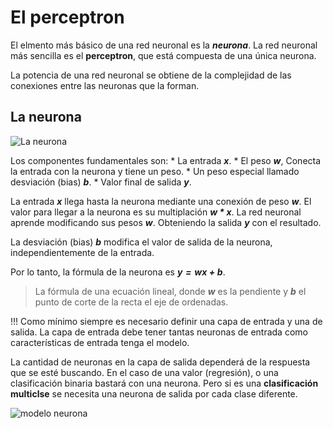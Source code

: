 # El perceptron

El elmento más básico de una red neuronal es la ***neurona***. La red neuronal más sencilla es el **perceptron**, que está compuesta de una única neurona. 

La potencia de una red neuronal se obtiene de la complejidad de las conexiones entre las neuronas que la forman.

## La neurona
![La neurona](https://i.imgur.com/mfOlDR6.png)

Los componentes fundamentales son:
    * La entrada ***x***.
    * El peso ***w***, Conecta la entrada con la neurona y tiene un peso.
    * Un peso especial llamado desviación (bias) ***b***.
    * Valor final de salida ***y***.
    
La entrada ***x*** llega hasta la neurona mediante una conexión de peso ***w***. El valor para llegar a la neurona es su multiplación ***w * x***. La red neuronal aprende modificando sus pesos ***w***. Obteniendo la salida ***y*** con el resultado.

La desviación (bias) ***b*** modifica el valor de salida de la neurona, independientemente de la entrada.

Por lo tanto, la fórmula de la neurona es ***$y = wx + b$***.

> La fórmula de una ecuación lineal, donde ***w*** es la pendiente y ***b*** el punto de corte de la recta el eje de ordenadas.

!!!
    Como mínimo siempre es necesario definir una capa de entrada y una de salida. La capa de entrada debe tener tantas neuronas de entrada como características de entrada tenga el modelo.

La cantidad de neuronas en la capa de salida dependerá de la respuesta que se esté buscando. En el caso de una valor (regresión), o una clasificación binaria bastará con una neurona. Pero si es una **clasificación multiclse** se necesita una neurona de salida por cada clase diferente.

![modelo neurona](https://www.researchgate.net/profile/Dmitry-Rashkovetsky/publication/348382026/figure/fig3/AS:978712501690376@1610354652732/Schematic-representation-of-a-neuron-A-linear-combination-of-the-inputs-x-i-followed-by.jpg)



